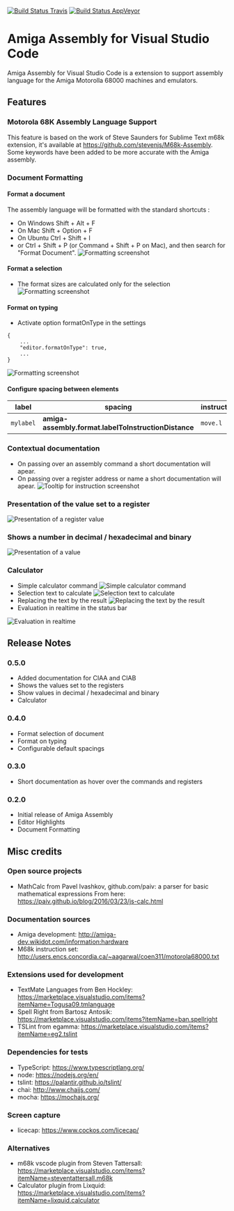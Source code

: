[![Build Status Travis](https://travis-ci.org/prb28/vscode-amiga-assembly.svg?branch=master)](https://travis-ci.org/prb28/vscode-amiga-assembly) [![Build Status AppVeyor](https://ci.appveyor.com/api/projects/status/github/prb28/vscode-amiga-assembly?branch=master)](https://ci.appveyor.com/project/prb28/vscode-amiga-assembly)

# Amiga Assembly for Visual Studio Code
Amiga Assembly for Visual Studio Code is a extension to support assembly language for the Amiga Motorolla 68000 machines and emulators.


## Features

### Motorola 68K Assembly Language Support
This feature is based on the work of Steve Saunders for Sublime Text m68k extension, it's available at https://github.com/stevenjs/M68k-Assembly. Some keywords have been added to be more accurate with the Amiga assembly.

### Document Formatting
#### Format a document
The assembly language will be formatted with the standard shortcuts :
- On Windows Shift + Alt + F
- On Mac Shift + Option + F
- On Ubuntu Ctrl + Shift + I
- or Ctrl + Shift + P (or Command + Shift + P on Mac), and then search for "Format Document".
![Formatting screenshot](images/formatting.gif)
#### Format a selection
- The format sizes are calculated only for the selection 
![Formatting screenshot](images/formattingrange.gif)
#### Format on typing
- Activate option formatOnType in the settings
```
{
    ...
    "editor.formatOnType": true,
    ...
}
```
![Formatting screenshot](images/formattingontype.gif)
#### Configure spacing between elements

|label|spacing|instruction|spacing|data|spacing|comment|
|-----|-----|-----|-----|-----|-----|-----|
|`mylabel`|**amiga-assembly.format.labelToInstructionDistance**|`move.l`|**amiga-assembly.format.instructionToDataDistance**|`d0,a0`|**amiga-assembly.format.dataToCommentsDistance**|`; mycomment`|

### Contextual documentation 
- On passing over an assembly command a short documentation will apear.
- On passing over a register address or name a short documentation will apear.
![Tooltip for instruction screenshot](images/hover.gif)
### Presentation of the value set to a register
![Presentation of a register value](images/hoverregisterv.gif)
### Shows a number in decimal / hexadecimal and binary
![Presentation of a value](images/hovervalue.gif)

### Calculator
- Simple calculator command
![Simple calculator command](images/calculator.gif)
- Selection text to calculate
![Selection text to calculate](images/evaluatesel.gif)
- Replacing the text by the result
![Replacing the text by the result](images/evaluateselrepl.gif)
- Evaluation in realtime in the status bar

![Evaluation in realtime](images/evaluatert.gif)


## Release Notes
### 0.5.0
- Added documentation for CIAA and CIAB
- Shows the values set to the registers
- Show values in decimal / hexadecimal and binary
- Calculator

### 0.4.0
- Format selection of document
- Format on typing
- Configurable default spacings

### 0.3.0
- Short documentation as hover over the commands and registers

### 0.2.0
- Initial release of Amiga Assembly
- Editor Highlights
- Document Formatting

## Misc credits
### Open source projects
- MathCalc from Pavel Ivashkov, github.com/paiv: a parser for basic mathematical expressions From here: https://paiv.github.io/blog/2016/03/23/js-calc.html
### Documentation sources
- Amiga development: http://amiga-dev.wikidot.com/information:hardware
- M68k instruction set: http://users.encs.concordia.ca/~aagarwal/coen311/motorola68000.txt
### Extensions used for development
- TextMate Languages from Ben Hockley: https://marketplace.visualstudio.com/items?itemName=Togusa09.tmlanguage
- Spell Right from Bartosz Antosik: https://marketplace.visualstudio.com/items?itemName=ban.spellright
- TSLint from egamma: https://marketplace.visualstudio.com/items?itemName=eg2.tslint
### Dependencies for tests
- TypeScript: https://www.typescriptlang.org/
- node: https://nodejs.org/en/
- tslint: https://palantir.github.io/tslint/
- chai: http://www.chaijs.com/
- mocha: https://mochajs.org/
### Screen capture
- licecap: https://www.cockos.com/licecap/
### Alternatives
- m68k vscode plugin from Steven Tattersall: https://marketplace.visualstudio.com/items?itemName=steventattersall.m68k
- Calculator plugin from Lixquid: https://marketplace.visualstudio.com/items?itemName=lixquid.calculator